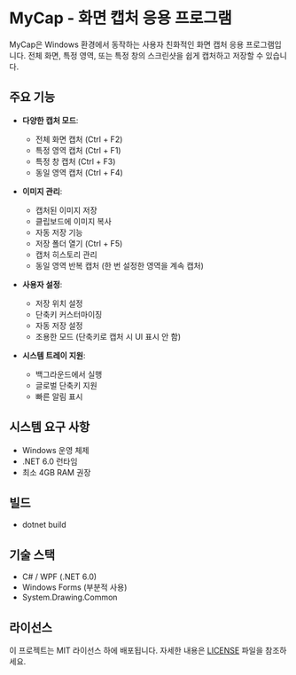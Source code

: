 # MyCap - 화면 캡처 응용 프로그램

MyCap은 Windows 환경에서 동작하는 사용자 친화적인 화면 캡처 응용 프로그램입니다. 전체 화면, 특정 영역, 또는 특정 창의 스크린샷을 쉽게 캡처하고 저장할 수 있습니다.

## 주요 기능

- **다양한 캡처 모드**:
  - 전체 화면 캡처 (Ctrl + F2)
  - 특정 영역 캡처 (Ctrl + F1)
  - 특정 창 캡처 (Ctrl + F3)
  - 동일 영역 캡처 (Ctrl + F4)

- **이미지 관리**:
  - 캡처된 이미지 저장
  - 클립보드에 이미지 복사
  - 자동 저장 기능
  - 저장 폴더 열기 (Ctrl + F5)
  - 캡처 히스토리 관리
  - 동일 영역 반복 캡처 (한 번 설정한 영역을 계속 캡처)

- **사용자 설정**:
  - 저장 위치 설정
  - 단축키 커스터마이징
  - 자동 저장 설정
  - 조용한 모드 (단축키로 캡처 시 UI 표시 안 함)

- **시스템 트레이 지원**:
  - 백그라운드에서 실행
  - 글로벌 단축키 지원
  - 빠른 알림 표시

## 시스템 요구 사항

- Windows 운영 체제
- .NET 6.0 런타임
- 최소 4GB RAM 권장

## 빌드
- dotnet build

## 기술 스택

- C# / WPF (.NET 6.0)
- Windows Forms (부분적 사용)
- System.Drawing.Common

## 라이선스

이 프로젝트는 MIT 라이선스 하에 배포됩니다. 자세한 내용은 [LICENSE](LICENSE) 파일을 참조하세요.
